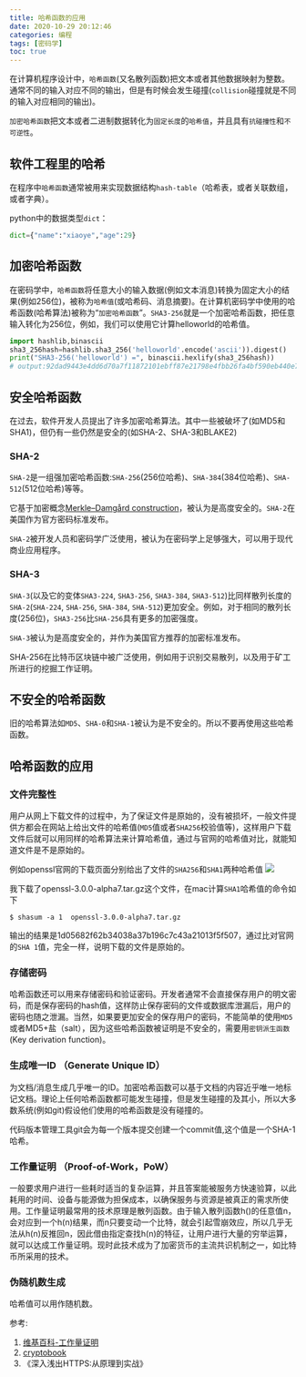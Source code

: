 ```yaml
---
title: 哈希函数的应用
date: 2020-10-29 20:12:46
categories: 编程
tags: [密码学]
toc: true
---
```

在计算机程序设计中，`哈希函数`(又名散列函数)把文本或者其他数据映射为整数。通常不同的输入对应不同的输出，但是有时候会发生碰撞(`collision`碰撞就是不同的输入对应相同的输出)。

`加密哈希函数`把文本或者二进制数据转化为`固定长度`的`哈希值`，并且具有`抗碰撞性`和`不可逆性`。

## 软件工程里的哈希

在程序中`哈希函数`通常被用来实现数据结构`hash-table`（哈希表，或者关联数组，或者字典）。

python中的数据类型`dict`：
``` python
dict={"name":"xiaoye","age":29}
```
## 加密哈希函数
在密码学中，`哈希函数`将任意大小的输入数据(例如文本消息)转换为固定大小的结果(例如256位)，被称为`哈希值`(或哈希码、消息摘要)。在计算机密码学中使用的哈希函数(哈希算法)被称为“`加密哈希函数`”。`SHA3-256`就是一个加密哈希函数，把任意输入转化为256位，例如，我们可以使用它计算helloworld的哈希值。
``` python
import hashlib,binascii
sha3_256hash=hashlib.sha3_256('helloworld'.encode('ascii')).digest()
print("SHA3-256('helloworld') =", binascii.hexlify(sha3_256hash))
# output:92dad9443e4dd6d70a7f11872101ebff87e21798e4fbb26fa4bf590eb440e71b
```

## 安全哈希函数
在过去，软件开发人员提出了许多加密哈希算法。其中一些被破坏了(如MD5和SHA1)，但仍有一些仍然是安全的(如SHA-2、SHA-3和BLAKE2)

### SHA-2
`SHA-2`是一组强加密哈希函数:`SHA-256`(256位哈希)、`SHA-384`(384位哈希)、`SHA-512`(512位哈希)等等。

 它基于加密概念[Merkle–Damgård construction](https://en.wikipedia.org/wiki/Merkle%E2%80%93Damg%C3%A5rd_construction)，被认为是高度安全的。`SHA-2`在美国作为官方密码标准发布。

 `SHA-2`被开发人员和密码学广泛使用，被认为在密码学上足够强大，可以用于现代商业应用程序。

### SHA-3
 `SHA-3`(以及它的变体`SHA3-224`, `SHA3-256`, `SHA3-384`, `SHA3-512`)比同样散列长度的`SHA-2`(`SHA-224`, `SHA-256`, `SHA-384`, `SHA-512`)更加安全。例如，对于相同的散列长度(256位)，`SHA3-256`比`SHA-256`具有更多的加密强度。

`SHA-3`被认为是高度安全的，并作为美国官方推荐的加密标准发布。

 SHA-256在比特币区块链中被广泛使用，例如用于识别交易散列，以及用于矿工所进行的挖掘工作证明。

## 不安全的哈希函数
旧的哈希算法如`MD5`、`SHA-0`和`SHA-1`被认为是不安全的。所以不要再使用这些哈希函数。


## 哈希函数的应用
###  文件完整性
用户从网上下载文件的过程中，为了保证文件是原始的，没有被损坏，一般文件提供方都会在网站上给出文件的哈希值(`MD5`值或者`SHA256`校验值等)，这样用户下载文件后就可以用同样的哈希算法来计算哈希值，通过与官网的哈希值对比，就能知道文件是不是原始的。

例如openssl官网的下载页面分别给出了文件的`SHA256`和`SHA1`两种哈希值
![](https://cdn.jsdelivr.net/gh/xiaodang/blog-image/img/20201029210654.png)

我下载了openssl-3.0.0-alpha7.tar.gz这个文件，在mac计算`SHA1`哈希值的命令如下

`$ shasum -a 1  openssl-3.0.0-alpha7.tar.gz`

输出的结果是1d05682f62b34038a37b196c7c43a21013f5f507，通过比对官网的`SHA
1`值，完全一样，说明下载的文件是原始的。


### 存储密码

哈希函数还可以用来存储密码和验证密码。开发者通常不会直接保存用户的明文密码，而是保存密码的hash值，这样防止保存密码的文件或数据库泄漏后，用户的密码也随之泄漏。当然，如果要更加安全的保存用户的密码，不能简单的使用`MD5`或者MD5+盐（salt），因为这些哈希函数被证明是不安全的，需要用`密钥派生函数`(Key derivation function)。

### 生成唯一ID （Generate Unique ID）

为文档/消息生成几乎唯一的ID。加密哈希函数可以基于文档的内容近乎唯一地标记文档。理论上任何哈希函数都可能发生碰撞，但是发生碰撞的及其小，所以大多数系统(例如git)假设他们使用的哈希函数是没有碰撞的。

代码版本管理工具git会为每一个版本提交创建一个commit值,这个值是一个SHA-1哈希。

### 工作量证明 （Proof-of-Work，PoW）
一般要求用户进行一些耗时适当的复杂运算，并且答案能被服务方快速验算，以此耗用的时间、设备与能源做为担保成本，以确保服务与资源是被真正的需求所使用。工作量证明最常用的技术原理是散列函数。由于输入散列函数h()的任意值n，会对应到一个h(n)结果，而n只要变动一个比特，就会引起雪崩效应，所以几乎无法从h(n)反推回n，因此借由指定查找h(n)的特征，让用户进行大量的穷举运算，就可以达成工作量证明。现时此技术成为了加密货币的主流共识机制之一，如比特币所采用的技术。

### 伪随机数生成
哈希值可以用作随机数。

参考:
1. [维基百科-工作量证明](https://zh.wikipedia.org/wiki/%E5%B7%A5%E4%BD%9C%E9%87%8F%E8%AD%89%E6%98%8E)
2. [cryptobook](https://cryptobook.nakov.com/cryptographic-hash-functions/hash-functions-applications)
3. 《深入浅出HTTPS:从原理到实战》